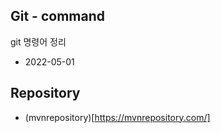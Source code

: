 ## Git - command
git 명령어 정리

* 2022-05-01




## Repository

- (mvnrepository)[https://mvnrepository.com/]

